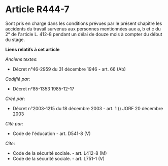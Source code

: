 # Article R444-7

Sont pris en charge dans les conditions prévues par le présent chapitre les accidents du travail survenus aux personnes
mentionnées aux a, b et c du 2° de l'article L. 412-8 pendant un délai de douze mois à compter du début du stage.

**Liens relatifs à cet article**

_Anciens textes_:

  - Décret n°46-2959 du 31 décembre 1946 - art. 66 (Ab)

_Codifié par_:

  - Décret n°85-1353 1985-12-17

_Créé par_:

  - Décret n°2003-1215 du 18 décembre 2003 - art. 1 () JORF 20 décembre 2003

_Cité par_:

  - Code de l'éducation - art. D541-8 (V)

_Cite_:

  - Code de la sécurité sociale. - art. L412-8 (M)
  - Code de la sécurité sociale. - art. L751-1 (V)
